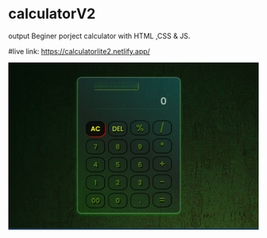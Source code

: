 # calculatorV2

output
Beginer porject calculator with HTML ,CSS & JS. 

#live link:  https://calculatorlite2.netlify.app/

![Local Image](calculatorV2output.png)
